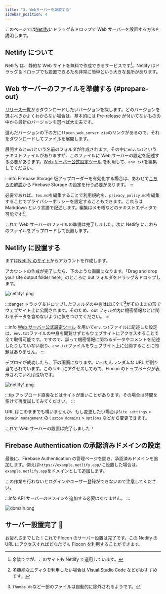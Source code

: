 ```yaml
---
title: "3. Webサーバーを設置する"
sidebar_position: 4
---
```


このページでは[Netlify](https://www.netlify.com/)にドラッグ＆ドロップで Web サーバーを設置する方法を説明します。

## Netlify について

Netlify は、静的な Web サイトを無料で作成できるサービスです[^1]。Netlify はドラッグ＆ドロップでも設置できるため非常に簡単という大きな長所があります。

## Web サーバーのファイルを準備する {#prepare-out}

[リリース一覧](https://github.com/flocon-trpg/servers/releases)からダウンロードしたいバージョンを探します。どのバージョンを選ぶべきかよくわからない場合は、基本的には Pre-release が付いてないものの中から最新のバージョンを選べば大丈夫です。

選んだバージョンの下の方に`flocon_web_server.zip`のリンクがあるので、それをダウンロードしてファイルを展開します。

展開すると`out`という名前のフォルダが作成されます。その中に`env.txt`というテキストファイルがありますが、このファイルに Web サーバーの設定を記述する必要があります。[Web サーバー公式設定ツール](https://tools.flocon.app/web-server) を利用して、`env.txt`を編集してください。

:::info
Firebase Storage 版アップローダーを有効化する場合は、あわせて[こちらの解説](/docs/server/details/uploader/firebase_storage)から Firebase Storage の設定を行う必要があります。
:::

必要であれば、`tos.md`を編集することで利用規約を、`privacy_policy.md`を編集することでプライバシーポリシーを設定することもできます。これらは Markdown という言語で記述します。編集はメモ帳などのテキストエディタで可能です[^2]。

これで Web サーバーのファイルの準備は完了しました。次に Netlify にこれらのファイルをアップロードして設置します。

## Netlify に設置する

まずは[Netlify のサイト](https://www.netlify.com/)からアカウントを作成します。

アカウントの作成が完了したら、下のような画面になります。「Drag and drop your site output folder here」のところに out フォルダをドラッグ＆ドロップします。

![netlify1.png](/img/docs/netlify/1.png)

:::danger
ドラッグ＆ドロップしたフォルダの中身はほぼ全て[^3]がそのままの形でウェブサイト上に公開されます。そのため、out フォルダ内に機密情報などに関わるデータを含めないように気をつけてください。
:::

:::info
[Web サーバー公式設定ツール](https://tools.flocon.app/web-server) を用いて`env.txt`ファイルに記述した設定は、`env.txt`ファイルの中身を閲覧せずともウェブサイトにアクセスすることで全て取得可能です。ですので、誤って機密情報に関わるデータやコメントを記述したりしていない限り、`env.txt`ファイルをウェブサイト上に公開することに問題はありません。
:::

デプロイが成功したら、下の画面になります。いったんランダムな URL が割り当てられています。この URL にアクセスしてみて、Flocon のトップページが表示されていれば成功です。

![netlify1.png](/img/docs/netlify/2.png)

:::tip
アップロード直後などはサイトが重いことがあります。その場合は時間を空けて再度試してみてください。
:::

URL はこのままでも構いませんが、もし変更したい場合は`Site settings` > `Domain management` の `Custom domains` > `Options` などから変更できます。

これで Web サーバーの設置は完了しました！

## Firebase Authentication の承認済みドメインの設定

<!--「設置後の設定」にも同様の項目があるので、このページを編集したらそちらもあわせて編集する-->

最後に、Firebase Authentication の管理ページを開き、承認済みドメインを追加します。例えば`https://example.netlify.app/`に設置した場合は、`example.netlify.app`をドメインとして追加します。

この作業を行わないとログインやユーザー登録ができないので注意してください。

:::info
API サーバーのドメインを追加する必要はありません。
:::

![domain.png](/img/docs/firebase-auth/domain.png)

## サーバー設置完了 🎉

お疲れさまでした！これで Flocon のサーバー設置は完了です。この Netlify の URL にアクセスすればどなたでも Flocon を利用することができます。

[^1]: 余談ですが、このサイトも Netlify で運用しています。
[^2]: 多機能なエディタを利用したい場合は [Visual Studio Code](https://azure.microsoft.com/ja-jp/products/visual-studio-code/) などがおすすめです。
[^3]: `Thumbs.db`など一部のファイルは自動的に除外されるようです。
